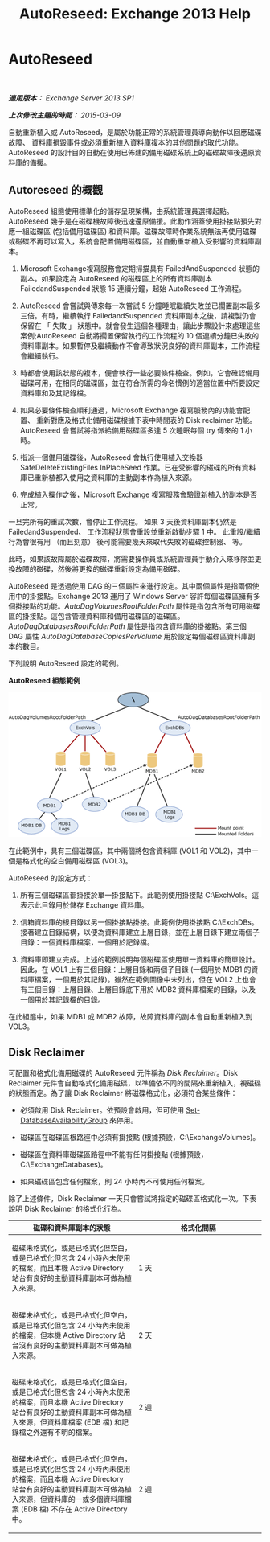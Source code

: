 ﻿---
title: 'AutoReseed: Exchange 2013 Help'
TOCTitle: AutoReseed
ms:assetid: 61f9a8be-070e-4c62-b505-52644fcff0c5
ms:mtpsurl: https://technet.microsoft.com/zh-tw/library/Dn789209(v=EXCHG.150)
ms:contentKeyID: 62523855
ms.date: 05/21/2018
mtps_version: v=EXCHG.150
ms.translationtype: MT
---

# AutoReseed

 

_**適用版本：** Exchange Server 2013 SP1_

_**上次修改主題的時間：** 2015-03-09_

自動重新植入或 AutoReseed，是屬於功能正常的系統管理員導向動作以回應磁碟故障、 資料庫損毀事件或必須重新植入資料庫複本的其他問題的取代功能。AutoReseed 的設計目的自動在使用已佈建的備用磁碟系統上的磁碟故障後還原資料庫的備援。

## Autoreseed 的概觀

AutoReseed 組態使用標準化的儲存呈現架構，由系統管理員選擇起點。AutoReseed 幾乎是在磁碟機故障後迅速還原備援。此動作涵蓋使用掛接點預先對應一組磁碟區 (包括備用磁碟區) 和資料庫。磁碟故障時作業系統無法再使用磁碟或磁碟不再可以寫入，系統會配置備用磁碟區，並自動重新植入受影響的資料庫副本。

1.  Microsoft Exchange複寫服務會定期掃描具有 FailedAndSuspended 狀態的副本。如果設定為 AutoReseed 的磁碟區上的所有資料庫副本 FailedandSuspended 狀態 15 連續分鐘，起始 AutoReseed 工作流程。

2.  AutoReseed 會嘗試與傳來每一次嘗試 5 分鐘睡眠繼續失敗並已擱置副本最多三倍。有時，繼續執行 FailedandSuspended 資料庫副本之後，請複製仍會保留在 「 失敗 」 狀態中。就會發生這個各種理由，讓此步驟設計來處理這些案例;AutoReseed 自動將擱置保留執行的工作流程的 10 個連續分鐘已失敗的資料庫副本。如果暫停及繼續動作不會導致狀況良好的資料庫副本，工作流程會繼續執行。

3.  時都會使用該狀態的複本，便會執行一些必要條件檢查。例如，它會確認備用磁碟可用，在相同的磁碟區，並在符合所需的命名慣例的適當位置中所要設定資料庫和及其記錄檔。

4.  如果必要條件檢查順利通過，Microsoft Exchange 複寫服務內的功能會配置、 重新對應及格式化備用磁碟根據下表中時間表的 Disk reclaimer 功能。AutoReseed 會嘗試將指派給備用磁碟區多達 5 次睡眠每個 try 傳來的 1 小時。

5.  指派一個備用磁碟後，AutoReseed 會執行使用植入交換器 SafeDeleteExistingFiles InPlaceSeed 作業。已在受影響的磁碟的所有資料庫已重新植都入使用之資料庫的主動副本作為植入來源。

6.  完成植入操作之後，Microsoft Exchange 複寫服務會驗證新植入的副本是否正常。

一旦完所有的重試次數，會停止工作流程。 如果 3 天後資料庫副本仍然是 FailedandSuspended、 工作流程狀態會重設並重新啟動步驟 1 中。 此重設/繼續行為會很有用 （而且刻意） 後可能需要幾天來取代失敗的磁碟控制器、 等。

此時，如果該故障屬於磁碟故障，將需要操作員或系統管理員手動介入來移除並更換故障的磁碟，然後將更換的磁碟重新設定為備用磁碟。

AutoReseed 是透過使用 DAG 的三個屬性來進行設定。其中兩個屬性是指兩個使用中的掛接點。Exchange 2013 運用了 Windows Server 容許每個磁碟區擁有多個掛接點的功能。*AutoDagVolumesRootFolderPath* 屬性是指包含所有可用磁碟區的掛接點。這包含管理資料庫和備用磁碟區的磁碟區。*AutoDagDatabasesRootFolderPath* 屬性是指包含資料庫的掛接點。第三個 DAG 屬性 *AutoDagDatabaseCopiesPerVolume* 用於設定每個磁碟區資料庫副本的數目。

下列說明 AutoReseed 設定的範例。

**AutoReseed 組態範例**

![自動重新植入組態範例](images/Dn789209.e3af7306-f5b4-4ec4-9ccf-222ec452699b(EXCHG.150).gif "自動重新植入組態範例")

在此範例中，具有三個磁碟區，其中兩個將包含資料庫 (VOL1 和 VOL2)，其中一個是格式化的空白備用磁碟區 (VOL3)。

AutoReseed 的設定方式：

1.  所有三個磁碟區都掛接於單一掛接點下。此範例使用掛接點 C:\\ExchVols。這表示此目錄用於儲存 Exchange 資料庫。

2.  信箱資料庫的根目錄以另一個掛接點掛接。此範例使用掛接點 C:\\ExchDBs。接著建立目錄結構，以便為資料庫建立上層目錄，並在上層目錄下建立兩個子目錄：一個資料庫檔案，一個用於記錄檔。

3.  資料庫即建立完成。上述的範例說明每個磁碟區使用單一資料庫的簡單設計。因此，在 VOL1 上有三個目錄：上層目錄和兩個子目錄 (一個用於 MDB1 的資料庫檔案，一個用於其記錄)。雖然在範例圖像中未列出，但在 VOL2 上也會有三個目錄：上層目錄、上層目錄底下用於 MDB2 資料庫檔案的目錄，以及一個用於其記錄檔的目錄。

在此組態中，如果 MDB1 或 MDB2 故障，故障資料庫的副本會自動重新植入到 VOL3。

## Disk Reclaimer

可配置和格式化備用磁碟的 AutoReseed 元件稱為 *Disk Reclaimer*。Disk Reclaimer 元件會自動格式化備用磁碟，以準備依不同的間隔來重新植入，視磁碟的狀態而定。為了讓 Disk Reclaimer 將磁碟格式化，必須符合某些條件：

  - 必須啟用 Disk Reclaimer。依預設會啟用，但可使用 [Set-DatabaseAvailabilityGroup](https://technet.microsoft.com/zh-tw/library/dd297934\(v=exchg.150\)) 來停用。

  - 磁碟區在磁碟區根路徑中必須有掛接點 (根據預設，C:\\ExchangeVolumes)。

  - 磁碟區在資料庫磁碟區路徑中不能有任何掛接點 (根據預設，C:\\ExchangeDatabases)。

  - 如果磁碟區包含任何檔案，則 24 小時內不可使用任何檔案。

除了上述條件，Disk Reclaimer 一天只會嘗試將指定的磁碟區格式化一次。下表說明 Disk Reclaimer 的格式化行為。


<table>
<colgroup>
<col style="width: 50%" />
<col style="width: 50%" />
</colgroup>
<thead>
<tr class="header">
<th>磁碟和資料庫副本的狀態</th>
<th>格式化間隔</th>
</tr>
</thead>
<tbody>
<tr class="odd">
<td><p>磁碟未格式化，或是已格式化但空白，或是已格式化但包含 24 小時內未使用的檔案，而且本機 Active Directory 站台有良好的主動資料庫副本可做為植入來源。</p></td>
<td><p>1 天</p></td>
</tr>
<tr class="even">
<td><p>磁碟未格式化，或是已格式化但空白，或是已格式化但包含 24 小時內未使用的檔案，但本機 Active Directory 站台沒有良好的主動資料庫副本可做為植入來源。</p></td>
<td><p>2 天</p></td>
</tr>
<tr class="odd">
<td><p>磁碟未格式化，或是已格式化但空白，或是已格式化但包含 24 小時內未使用的檔案，而且本機 Active Directory 站台有良好的主動資料庫副本可做為植入來源，但資料庫檔案 (EDB 檔) 和記錄檔之外還有不明的檔案。</p></td>
<td><p>2 週</p></td>
</tr>
<tr class="even">
<td><p>磁碟未格式化，或是已格式化但空白，或是已格式化但包含 24 小時內未使用的檔案，而且本機 Active Directory 站台有良好的主動資料庫副本可做為植入來源，但資料庫的一或多個資料庫檔案 (EDB 檔) 不存在 Active Directory 中。</p></td>
<td><p>2 週</p></td>
</tr>
</tbody>
</table>

